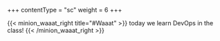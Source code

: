 +++
contentType = "sc"
weight = 6
+++

{{< minion_waaat_right title="#Waaat" >}}
today we learn DevOps in the class!
{{< /minion_waaat_right >}}
